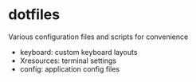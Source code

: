 # dotfiles

Various configuration files and scripts for convenience
* keyboard: custom keyboard layouts 
* Xresources: terminal settings
* config: application config files

